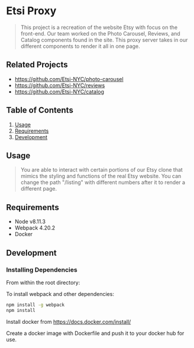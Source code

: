 # Etsi Proxy

> This project is a recreation of the website Etsy with focus on the front-end. Our team worked on the Photo Carousel, Reviews, and Catalog components found in the site. This proxy server takes in our different components to render it all in one page.

## Related Projects

  - https://github.com/Etsi-NYC/photo-carousel
  - https://github.com/Etsi-NYC/reviews
  - https://github.com/Etsi-NYC/catalog

## Table of Contents

1. [Usage](#Usage)
1. [Requirements](#requirements)
1. [Development](#development)

## Usage

> You are able to interact with certain portions of our Etsy clone that mimics the styling and functions of the real Etsy website. You can change the path "/listing" with different numbers after it to render a different page.
## Requirements

- Node v8.11.3
- Webpack 4.20.2
- Docker

## Development

### Installing Dependencies

From within the root directory:

To install webpack and other dependencies:
```sh
npm install -g webpack
npm install
```
Install docker from https://docs.docker.com/install/

Create a docker image with Dockerfile and push it to your docker hub for use.
